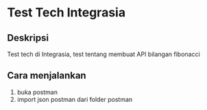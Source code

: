 # Test Tech Integrasia

## Deskripsi
Test tech di Integrasia, test tentang membuat API bilangan fibonacci

## Cara menjalankan

1. buka postman
2. import json postman dari folder postman